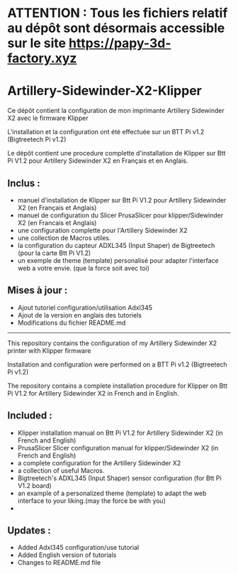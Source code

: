 # ATTENTION : Tous les fichiers relatif au dépôt sont désormais accessible sur le site https://papy-3d-factory.xyz



# Artillery-Sidewinder-X2-Klipper

Ce dépôt contient la configuration de mon imprimante Artillery Sidewinder X2 avec le firmware Klipper

L'installation et la configuration ont été effectuée sur un BTT Pi v1.2 (Bigtreetech Pi v1.2)

Le dépôt contient une procedure complette d'installation de Klipper sur Btt Pi V1.2 pour Artillery Sidewinder X2 en Français et en Anglais.

## Inclus :

- manuel d'installation de Klipper sur Btt Pi V1.2 pour Artillery Sidewinder X2 (en Français et Anglais)
- manuel de configuration du Slicer PrusaSlicer pour klipper/Sidewinder X2 (en Francais et Anglais)
- une configuration complette pour l'Artillery Sidewinder X2
- une collection de Macros utiles.
- la configuration du capteur ADXL345 (Input Shaper) de Bigtreetech (pour la carte Btt Pi V1.2)
- un exemple de theme (template) personalisé pour adapter l'interface web a votre envie. (que la force soit avec toi)

## Mises à jour :

- Ajout tutoriel configuration/utilisation Adxl345
- Ajout de la version en anglais des tutoriels
- Modifications du fichier README.md

---------------------------------------------------------------------------------------

This repository contains the configuration of my Artillery Sidewinder X2 printer with Klipper firmware

Installation and configuration were performed on a BTT Pi v1.2 (Bigtreetech Pi v1.2)

The repository contains a complete installation procedure for Klipper on Btt Pi V1.2 for Artillery Sidewinder X2 in French and in English.

## Included :

- Klipper installation manual on Btt Pi V1.2 for Artillery Sidewinder X2 (in French and English)
- PrusaSlicer Slicer configuration manual for klipper/Sidewinder X2 (in French and English)
- a complete configuration for the Artillery Sidewinder X2
- a collection of useful Macros.
- Bigtreetech's ADXL345 (Input Shaper) sensor configuration (for Btt Pi V1.2 board)
- an example of a personalized theme (template) to adapt the web interface to your liking.(may the force be with you)
- 
## Updates :

- Added Adxl345 configuration/use tutorial
- Added English version of tutorials
- Changes to README.md file
  
